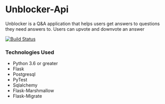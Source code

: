 # Unblocker-Api
Unblocker is a Q&amp;A application that helps users get answers to questions they need answers to. Users can upvote and downvote an answer

[![Build Status](https://travis-ci.org/NonsoAmadi10/Unblocker-Api.svg?branch=master)](https://travis-ci.org/NonsoAmadi10/Unblocker-Api)


### Technologies Used

- Python 3.6 or greater
- Flask
- Postgresql
- PyTest
- Sqlalchemy
- Flask-Marshmallow
- Flask-Migrate